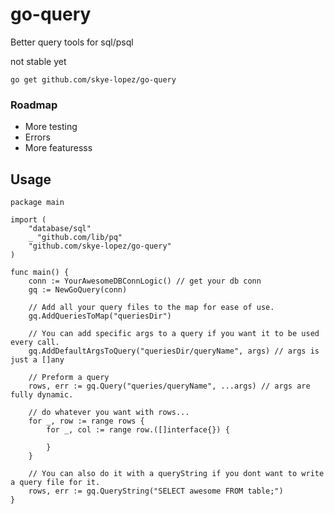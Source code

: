 # go-query
Better query tools for sql/psql

not stable yet

`go get github.com/skye-lopez/go-query`

### Roadmap
- More testing
- Errors
- More featuresss

## Usage
```golang
package main

import (
    "database/sql"
    _ "github.com/lib/pq"
    "github.com/skye-lopez/go-query"
)

func main() {
    conn := YourAwesomeDBConnLogic() // get your db conn
    gq := NewGoQuery(conn)

    // Add all your query files to the map for ease of use.
    gq.AddQueriesToMap("queriesDir")

    // You can add specific args to a query if you want it to be used every call.
    gq.AddDefaultArgsToQuery("queriesDir/queryName", args) // args is just a []any

    // Preform a query
    rows, err := gq.Query("queries/queryName", ...args) // args are fully dynamic.

    // do whatever you want with rows...
    for _, row := range rows {
        for _, col := range row.([]interface{}) {

        }
    }

    // You can also do it with a queryString if you dont want to write a query file for it.
    rows, err := gq.QueryString("SELECT awesome FROM table;")
}
```
